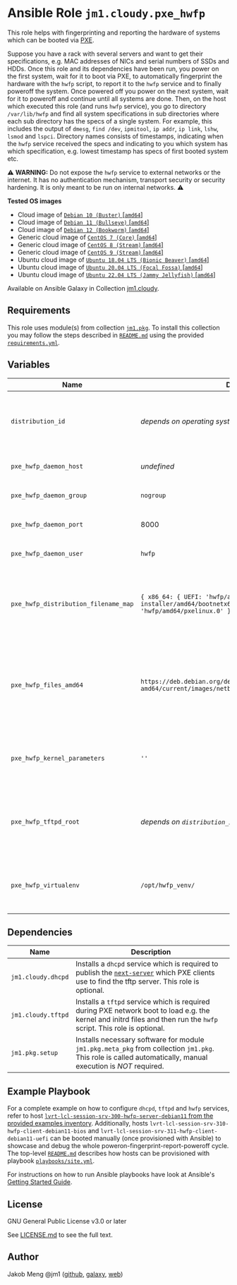# Ansible Role `jm1.cloudy.pxe_hwfp`

This role helps with fingerprinting and reporting the hardware of systems which can be booted via [PXE][pxe-wiki].

Suppose you have a rack with several servers and want to get their specifications, e.g. MAC addresses of NICs and
serial numbers of SSDs and HDDs. Once this role and its dependencies have been run, you power on the first system, wait
for it to boot via PXE, to automatically fingerprint the hardware with the `hwfp` script, to report it to the `hwfp`
service and to finally poweroff the system. Once powered off you power on the next system, wait for it to poweroff and
continue until all systems are done. Then, on the host which executed this role (and runs `hwfp` service), you go to
directory `/var/lib/hwfp` and find all system specifications in sub directories where each sub directory has the specs
of a single system. For example, this includes the output of `dmesg`, `find /dev`, `ipmitool`, `ip addr`, `ip link`,
`lshw`, `lsmod` and `lspci`. Directory names consists of timestamps, indicating when the `hwfp` service received the
specs and indicating to you which system has which specification, e.g. lowest timestamp has specs of first booted system
etc.

:warning: **WARNING:**
Do not expose the `hwfp` service to external networks or the internet. It has no authentication mechanism, transport 
security or security hardening. It is only meant to be run on internal networks.
:warning:

[inventory-example]: ../../inventory/
[pxe-wiki]: https://en.wikipedia.org/wiki/Preboot_Execution_Environment

**Tested OS images**
- Cloud image of [`Debian 10 (Buster)` \[`amd64`\]](https://cdimage.debian.org/images/cloud/buster/latest/)
- Cloud image of [`Debian 11 (Bullseye)` \[`amd64`\]](https://cdimage.debian.org/images/cloud/bullseye/latest/)
- Cloud image of [`Debian 12 (Bookworm)` \[`amd64`\]](https://cdimage.debian.org/images/cloud/bookworm/)
- Generic cloud image of [`CentOS 7 (Core)` \[`amd64`\]](https://cloud.centos.org/centos/7/images/)
- Generic cloud image of [`CentOS 8 (Stream)` \[`amd64`\]](https://cloud.centos.org/centos/8-stream/x86_64/images/)
- Generic cloud image of [`CentOS 9 (Stream)` \[`amd64`\]](https://cloud.centos.org/centos/9-stream/x86_64/images/)
- Ubuntu cloud image of [`Ubuntu 18.04 LTS (Bionic Beaver)` \[`amd64`\]](https://cloud-images.ubuntu.com/bionic/current/)
- Ubuntu cloud image of [`Ubuntu 20.04 LTS (Focal Fossa)` \[`amd64`\]](https://cloud-images.ubuntu.com/focal/)
- Ubuntu cloud image of [`Ubuntu 22.04 LTS (Jammy Jellyfish)` \[`amd64`\]](https://cloud-images.ubuntu.com/jammy/)

Available on Ansible Galaxy in Collection [jm1.cloudy](https://galaxy.ansible.com/jm1/cloudy).

## Requirements

This role uses module(s) from collection [`jm1.pkg`][galaxy-jm1-pkg]. To install this collection you may follow the
steps described in [`README.md`][jm1-cloudy-readme] using the provided [`requirements.yml`][jm1-cloudy-requirements].

[galaxy-jm1-pkg]: https://galaxy.ansible.com/jm1/pkg
[jm1-cloudy-readme]: ../../README.md
[jm1-cloudy-requirements]: ../../requirements.yml

## Variables

| Name                                 | Default value                  | Required | Description |
| ------------------------------------ | ------------------------------ | -------- | ----------- |
| `distribution_id`                    | *depends on operating system*  | no       | List which uniquely identifies a distribution release, e.g. `[ 'Debian', '10' ]` for `Debian 10 (Buster)` |
| `pxe_hwfp_daemon_host`               | *undefined*                    | yes      | IP address on which the `hwfp` service will listen |
| `pxe_hwfp_daemon_group`              | `nogroup`                      | no       | UNIX group that the `hwfp` service is executed as |
| `pxe_hwfp_daemon_port`               | 8000                           | no       | TCP port on which the `hwfp` service will listen |
| `pxe_hwfp_daemon_user`               | `hwfp`                         | no       | UNIX user that the `hwfp` service is executed as |
| `pxe_hwfp_distribution_filename_map` | `{ x86_64: { UEFI: 'hwfp/amd64/debian-installer/amd64/bootnetx64.efi', BIOS: 'hwfp/amd64/pxelinux.0' } }` | no | Path for use in `filename` parameter of [`dhcpd.conf`][dhcpd-conf-man] so that PXE clients know where to find bootable files on the tftp server |
| `pxe_hwfp_files_amd64`               | `https://deb.debian.org/debian/dists/bullseye/main/installer-amd64/current/images/netboot/netboot.tar.gz` | no | Where to download Debian's netboot files which will be used to boot BIOS based systems with PXELINUX and UEFI based systems with GRUB2 |
| `pxe_hwfp_kernel_parameters`         | `''`                           | no       | Additional kernel parameters which will be passed to the kernel when booting via PXE to run the `hwfp` script |
| `pxe_hwfp_tftpd_root`                | *depends on `distribution_id`* | no       | Base path which is served by `tftpd`, e.g. `/srv/tftp` on Debian and `/var/lib/tftpboot` on Red Hat Enterprise Linux |
| `pxe_hwfp_virtualenv`                | `/opt/hwfp_venv/`              | no       | Base path where the [Python environment][virtualenv] for and with the `hwfp` service is installed to |

[virtualenv]: https://virtualenv.pypa.io/en/latest/

## Dependencies

| Name               | Description |
| ------------------ | ----------- |
| `jm1.cloudy.dhcpd` | Installs a `dhcpd` service which is required to publish the [`next-server`][dhcpd-conf-man] which PXE clients use to find the tftp server. This role is optional. |
| `jm1.cloudy.tftpd` | Installs a `tftpd` service which is required during PXE network boot to load e.g. the kernel and initrd files and then run the `hwfp` script. This role is optional. |
| `jm1.pkg.setup`    | Installs necessary software for module `jm1.pkg.meta_pkg` from collection `jm1.pkg`. This role is called automatically, manual execution is *NOT* required. |

[dhcpd-conf-man]: https://manpages.debian.org/bullseye/isc-dhcp-server/dhcpd.conf.5.en.html

## Example Playbook

For a complete example on how to configure `dhcpd`, `tftpd` and `hwfp` services, refer to host
[`lvrt-lcl-session-srv-300-hwfp-server-debian11` from the provided examples inventory][inventory-example]. Additionally,
hosts `lvrt-lcl-session-srv-310-hwfp-client-debian11-bios` and `lvrt-lcl-session-srv-311-hwfp-client-debian11-uefi` can be
booted manually (once provisioned with Ansible) to showcase and debug the whole poweron-fingerprint-report-poweroff
cycle. The top-level [`README.md`][jm1-cloudy-readme] describes how hosts can be provisioned with playbook
[`playbooks/site.yml`][playbook-site-yml].

[playbook-site-yml]: ../../playbooks/site.yml

For instructions on how to run Ansible playbooks have look at Ansible's
[Getting Started Guide](https://docs.ansible.com/ansible/latest/network/getting_started/first_playbook.html).

## License

GNU General Public License v3.0 or later

See [LICENSE.md](../../LICENSE.md) to see the full text.

## Author

Jakob Meng
@jm1 ([github](https://github.com/jm1), [galaxy](https://galaxy.ansible.com/jm1), [web](http://www.jakobmeng.de))
